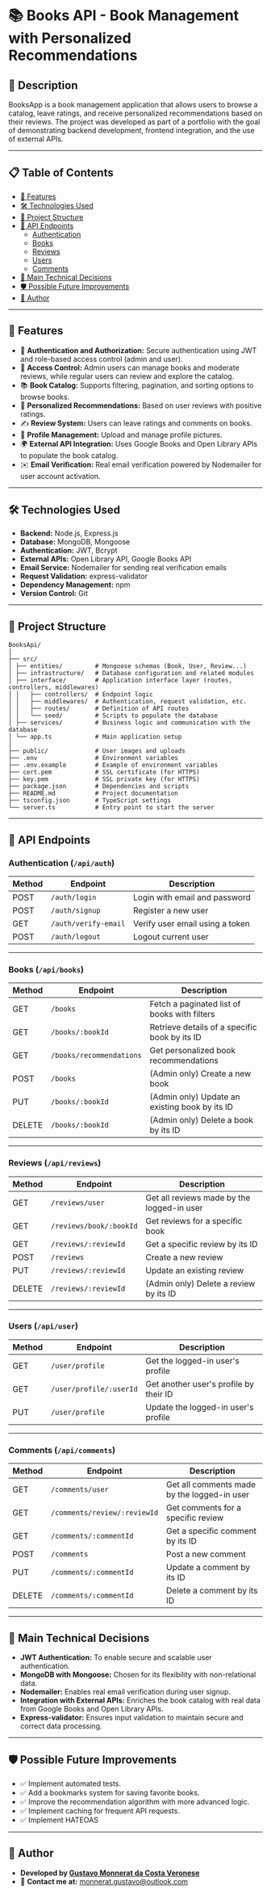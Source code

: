 # 📚 Books API - Book Management with Personalized Recommendations

## 📖 Description
BooksApp is a book management application that allows users to browse a catalog, leave ratings, and receive personalized recommendations based on their reviews. The project was developed as part of a portfolio with the goal of demonstrating backend development, frontend integration, and the use of external APIs.

---

## 📋 Table of Contents
- [🚀 Features](#-features)  
- [🛠 Technologies Used](#-technologies-used)  
- [📂 Project Structure](#-project-structure)  
- [🔗 API Endpoints](#-api-endpoints)  
  - [Authentication](#authentication-api-auth)  
  - [Books](#books-api-books)  
  - [Reviews](#reviews-api-reviews)  
  - [Users](#users-api-user)  
  - [Comments](#comments-api-comments)  
- [🌟 Main Technical Decisions](#-main-technical-decisions)  
- [🛡 Possible Future Improvements](#-possible-future-improvements)  
- [👤 Author](#-author)  

---

## 🚀 Features
- 🔐 **Authentication and Authorization:** Secure authentication using JWT and role-based access control (admin and user).
- 🔑 **Access Control:** Admin users can manage books and moderate reviews, while regular users can review and explore the catalog.
- 📚 **Book Catalog:** Supports filtering, pagination, and sorting options to browse books.
- 🌟 **Personalized Recommendations:** Based on user reviews with positive ratings.
- ✍️ **Review System:** Users can leave ratings and comments on books.
- 📂 **Profile Management:** Upload and manage profile pictures.
- 🌍 **External API Integration:** Uses Google Books and Open Library APIs to populate the book catalog.
- ✉️ **Email Verification:** Real email verification powered by Nodemailer for user account activation.

---

## 🛠 Technologies Used
- **Backend:** Node.js, Express.js
- **Database:** MongoDB, Mongoose
- **Authentication:** JWT, Bcrypt
- **External APIs:** Open Library API, Google Books API
- **Email Service:** Nodemailer for sending real verification emails
- **Request Validation:** express-validator
- **Dependency Management:** npm
- **Version Control:** Git

---

## 📂 Project Structure

    BooksApi/
    │
    ├── src/
    │ ├── entities/         # Mongoose schemas (Book, User, Review...)
    │ ├── infrastructure/   # Database configuration and related modules
    │ ├── interface/        # Application interface layer (routes, controllers, middlewares)
    │ │   ├── controllers/  # Endpoint logic
    │ │   ├── middlewares/  # Authentication, request validation, etc.
    │ │   ├── routes/       # Definition of API routes
    │ │   └── seed/         # Scripts to populate the database
    │ ├── services/         # Business logic and communication with the database
    │ └── app.ts            # Main application setup
    │
    ├── public/             # User images and uploads
    ├── .env                # Environment variables
    ├── .env.example        # Example of environment variables
    ├── cert.pem            # SSL certificate (for HTTPS)
    ├── key.pem             # SSL private key (for HTTPS)
    ├── package.json        # Dependencies and scripts
    ├── README.md           # Project documentation
    ├── tsconfig.json       # TypeScript settings
    └── server.ts           # Entry point to start the server

---

## 🔗 API Endpoints

### **Authentication (`/api/auth`)**
| Method | Endpoint          | Description                                  |
|--------|-------------------|----------------------------------------------|
| POST   | `/auth/login`     | Login with email and password               |
| POST   | `/auth/signup`    | Register a new user                         |
| GET    | `/auth/verify-email` | Verify user email using a token           |
| POST   | `/auth/logout`    | Logout current user                         |

---

### **Books (`/api/books`)**
| Method | Endpoint                       | Description                                          |
|--------|--------------------------------|------------------------------------------------------|
| GET    | `/books`                       | Fetch a paginated list of books with filters         |
| GET    | `/books/:bookId`               | Retrieve details of a specific book by its ID        |
| GET    | `/books/recommendations`       | Get personalized book recommendations                |
| POST   | `/books`                       | (Admin only) Create a new book                       |
| PUT    | `/books/:bookId`               | (Admin only) Update an existing book by its ID       |
| DELETE | `/books/:bookId`               | (Admin only) Delete a book by its ID                 |

---

### **Reviews (`/api/reviews`)**
| Method | Endpoint                       | Description                                          |
|--------|--------------------------------|------------------------------------------------------|
| GET    | `/reviews/user`                | Get all reviews made by the logged-in user           |
| GET    | `/reviews/book/:bookId`        | Get reviews for a specific book                      |
| GET    | `/reviews/:reviewId`           | Get a specific review by its ID                      |
| POST   | `/reviews`                     | Create a new review                                  |
| PUT    | `/reviews/:reviewId`           | Update an existing review                            |
| DELETE | `/reviews/:reviewId`           | (Admin only) Delete a review by its ID               |

---

### **Users (`/api/user`)**
| Method | Endpoint                       | Description                                          |
|--------|--------------------------------|------------------------------------------------------|
| GET    | `/user/profile`                | Get the logged-in user's profile                     |
| GET    | `/user/profile/:userId`        | Get another user's profile by their ID               |
| PUT    | `/user/profile`                | Update the logged-in user's profile                  |

---

### **Comments (`/api/comments`)**
| Method | Endpoint                       | Description                                          |
|--------|--------------------------------|------------------------------------------------------|
| GET    | `/comments/user`               | Get all comments made by the logged-in user          |
| GET    | `/comments/review/:reviewId`   | Get comments for a specific review                   |
| GET    | `/comments/:commentId`         | Get a specific comment by its ID                     |
| POST   | `/comments`                    | Post a new comment                                   |
| PUT    | `/comments/:commentId`         | Update a comment by its ID                           |
| DELETE | `/comments/:commentId`         | Delete a comment by its ID                           |

---

## 🌟 Main Technical Decisions
- **JWT Authentication:** To enable secure and scalable user authentication.
- **MongoDB with Mongoose:** Chosen for its flexibility with non-relational data.
- **Nodemailer:** Enables real email verification during user signup.
- **Integration with External APIs:** Enriches the book catalog with real data from Google Books and Open Library APIs.
- **Express-validator:** Ensures input validation to maintain secure and correct data processing.

---

## 🛡 Possible Future Improvements
- ✅ Implement automated tests.  
- ✅ Add a bookmarks system for saving favorite books.  
- ✅ Improve the recommendation algorithm with more advanced logic.  
- ✅ Implement caching for frequent API requests.  
- ✅ Implement HATEOAS 

---

## 👤 Author
- **Developed by [Gustavo Monnerat da Costa Veronese]([https://your-portfolio-link.com](https://github.com/gustavommcv))**  
- 📧 **Contact me at:** monnerat.gustavo@outlook.com  
